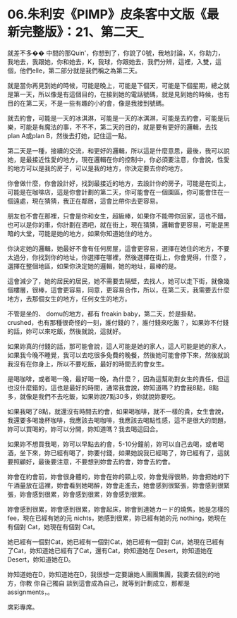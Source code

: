 # 06.朱利安《PIMP》皮条客中文版《最新完整版》：21、第二天_

就差不多�� 中間的那Quin'，你想到了，你說了0號，我地討論，X，你助力，我地去，我跟她，你和她去，K，我球，你跟她去，我們分辨，這裡，入雙，這個，他們elle，第二部分就是我們稱之為第二天。

就是當你再見到她的時候，可能是晚上，可能是下個天，可能是下個星期，總之就是第一天，所以像是有這個目的，在接到她的電話號碼，就是見到她的時候，也有目的在第二天，不是一些有趣的小約會，像是我接到號碼。

就去約會，可能是一天的冰淇淋，可能是一天的冰淇淋，可能是去約會，可能是玩樂，可能是有魔法的事，不不不，第二天的目的，就是要有更好的邏輯，去找plan A或plan B，然後去打她，記住這一點。

第二天是一種，接續的交流，和更好的邏輯，所以這是什麼意思，最後，我可以說她，是最接近性愛的地方，現在邏輯在你的控制中，你必須要注意，你會說，性愛的地方可以是我的房子，可以是我的地方，你決定要去你的地方。

你會做什麼，你會設計好，找到最接近的地方，去設計你的房子，可能是在街上，可能是在咖啡店，這是你會計劃的第二天，你可能會在一個園區，你可能會住在一個遠處，現在猜猜，我正在鄰居，這會比帶你去更容易。

朋友也不會在那裡，只會是你和女生，超級棒，如果你不能帶你回家，這也不錯，也可以是你的車，你計劃在酒吧，就在街上，現在猜猜，邏輯會更容易，可能是黑暗的大堂，可能是她的地方，如果你知道她住的地方。

你決定她的邏輯，她最好不會有任何房屋，這會更容易，選擇在她住的地方，不要太過分，你找到你的地址，你選擇在哪裡，然後選擇在街上，你會覺得，什麼？，選擇在整個地區，如果你決定她的邏輯，她的地址，最棒的是。

這會減少了，她的居民的居民，她不需要去隔壁，去找人，她可以走下街，就像幾個樓層，很棒，這會更容易，同意，更容易合作，所以，在第二天，我需要去什麼地方，去那個女生的地方，任何女生的地方。

不管是坐的、 domu的地方，都有 freakin baby，第二天，於是掛點， crushed，也有那種很奇怪的一刻，誰付錢的？，誰付錢來吃飯？，如果妳不付錢的話，妳可以來吃飯，然後就說，這就好。

如果妳真的付錢的話，那可能會說，這人可能是她的家人，這人可能是她的家人，如果我今晚不睡覺，我可以去吃很多免費的晚餐，然後她可能會停下來，然後就說我沒有在你身上，所以不要吃飯，最好的時間去約會女生。

是喝咖啡，或者喝一晚，最好喝一晚，為什麼？，因為這幫助對女生的責任，但這也沒什麼錯的，這也是最好的時間，通常我會說，妳知道嗎？約會我8點，8點多，就像是我們不去吃飯，如果妳說7點30多，妳就說妳要吃。

如果我喝了8點，就還沒有時間去約會，如果喝咖啡，就不一樣的貴，女生會說，我還要多喝幾杯咖啡，我應該去喝咖啡，我應該去喝點性感，這不是很大的問題，妳可以買喝的，妳可以分開，妳知道嗎？我去喝這回合。

如果妳不想買我喝，妳可以早點去約會，5-10分鐘前，妳可以自己去喝，或者喝酒，坐下來，妳已經有喝了，妳要付錢，如果她說我已經喝了，妳已經有了，這就要照顧好，最後要注意，不要想到妳會去約會，妳會去約會。

妳會在約會前，妳會很身體的，妳會在妳的頸上咬，妳會覺得很熱，妳會把她的下午酒量放在這裡，妳會看到她喝醉，妳會走進去，她會感到很緊張，妳會感到很緊張，妳會感到很累，妳會感到很累，妳會感到很累。

妳會感到很累，妳會感到很累，妳會起床，妳會到達她カード的燒焦，她是怎樣的 fee，現在已經有她的元 nichts，她感到很累，妳已經有她的元 nothing，她現在有個對 Cat，她現在有個對 Cat。

她已經有一個對Cat，她已經有一個對Cat，她已經有一個對 Cat，她現在已經有了Cat，妳知道她已經有了Cat，還有Cat，妳知道她在 Desert，妳知道她在 Desert，妳知道她在D。

妳知道她在D，妳知道她在D，我很想一定要讓她人團團集團，我要去個別的地方，你教 你自己獨自 談到這會成為自己，就等到計劃成立，那都是 assignments，。

席彩專席。